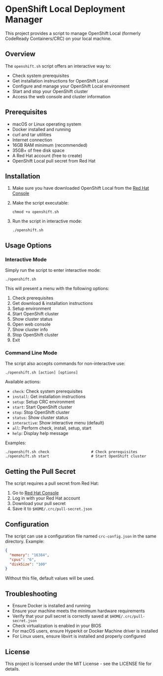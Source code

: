 # OpenShift Local Deployment Manager

This project provides a script to manage OpenShift Local (formerly CodeReady Containers/CRC) on your local machine.

## Overview

The `openshift.sh` script offers an interactive way to:
- Check system prerequisites
- Get installation instructions for OpenShift Local
- Configure and manage your OpenShift Local environment
- Start and stop your OpenShift cluster
- Access the web console and cluster information

## Prerequisites

- macOS or Linux operating system
- Docker installed and running
- curl and tar utilities
- Internet connection
- 16GB RAM minimum (recommended)
- 35GB+ of free disk space
- A Red Hat account (free to create)
- OpenShift Local pull secret from Red Hat

## Installation

1. Make sure you have downloaded OpenShift Local from the [Red Hat Console](https://console.redhat.com/openshift/create/local)

2. Make the script executable:
   ```
   chmod +x openshift.sh
   ```

3. Run the script in interactive mode:
   ```
   ./openshift.sh
   ```

## Usage Options

### Interactive Mode

Simply run the script to enter interactive mode:
```
./openshift.sh
```

This will present a menu with the following options:
1. Check prerequisites
2. Get download & installation instructions
3. Setup environment
4. Start OpenShift cluster
5. Show cluster status
6. Open web console
7. Show cluster info
8. Stop OpenShift cluster
9. Exit

### Command Line Mode

The script also accepts commands for non-interactive use:

```
./openshift.sh [action] [options]
```

Available actions:
- `check`: Check system prerequisites
- `install`: Get installation instructions
- `setup`: Setup CRC environment
- `start`: Start OpenShift cluster
- `stop`: Stop OpenShift cluster
- `status`: Show cluster status
- `interactive`: Show interactive menu (default)
- `all`: Perform check, install, setup, start
- `help`: Display help message

Examples:
```
./openshift.sh check                   # Check prerequisites
./openshift.sh start                   # Start OpenShift cluster
```

## Getting the Pull Secret

The script requires a pull secret from Red Hat:

1. Go to [Red Hat Console](https://console.redhat.com/openshift/create/local)
2. Log in with your Red Hat account
3. Download your pull secret
4. Save it to `$HOME/.crc/pull-secret.json`

## Configuration

The script can use a configuration file named `crc-config.json` in the same directory. Example:

```json
{
  "memory": "16384",
  "cpus": "6",
  "diskSize": "100"
}
```

Without this file, default values will be used.

## Troubleshooting

- Ensure Docker is installed and running
- Ensure your machine meets the minimum hardware requirements
- Verify that your pull secret is correctly saved at `$HOME/.crc/pull-secret.json`
- Check virtualization is enabled in your BIOS
- For macOS users, ensure Hyperkit or Docker Machine driver is installed
- For Linux users, ensure libvirt is installed and properly configured

## License

This project is licensed under the MIT License - see the LICENSE file for details.
